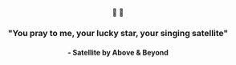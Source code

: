 
<div align=center>

🌙 🎵

### "You pray to me, your lucky star, your singing satellite"

#### - <b>Satellite</b> by <b>Above & Beyond</b>

</div>

<!--
**fibremint/fibremint** is a ✨ _special_ ✨ repository because its `README.md` (this file) appears on your GitHub profile.

Here are some ideas to get you started:

- 🔭 I’m currently working on ...
- 🌱 I’m currently learning ...
- 👯 I’m looking to collaborate on ...
- 🤔 I’m looking for help with ...
- 💬 Ask me about ...
- 📫 How to reach me: ...
- 😄 Pronouns: ...
- ⚡ Fun fact: ...
-->
